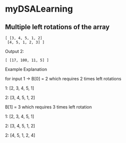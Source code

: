 # myDSALearning
## Multiple left rotations of the array


    [ [3, 4, 5, 1, 2]
     [4, 5, 1, 2, 3] ]


Output 2:

    
    [ [17, 100, 11, 5] ]



Example Explanation

for input 1 -> B[0] = 2 which requires 2 times left rotations

1: [2, 3, 4, 5, 1]

2: [3, 4, 5, 1, 2]

B[1] = 3 which requires 3 times left rotation

1: [2, 3, 4, 5, 1]

2: [3, 4, 5, 1, 2]

2: [4, 5, 1, 2, 4]

